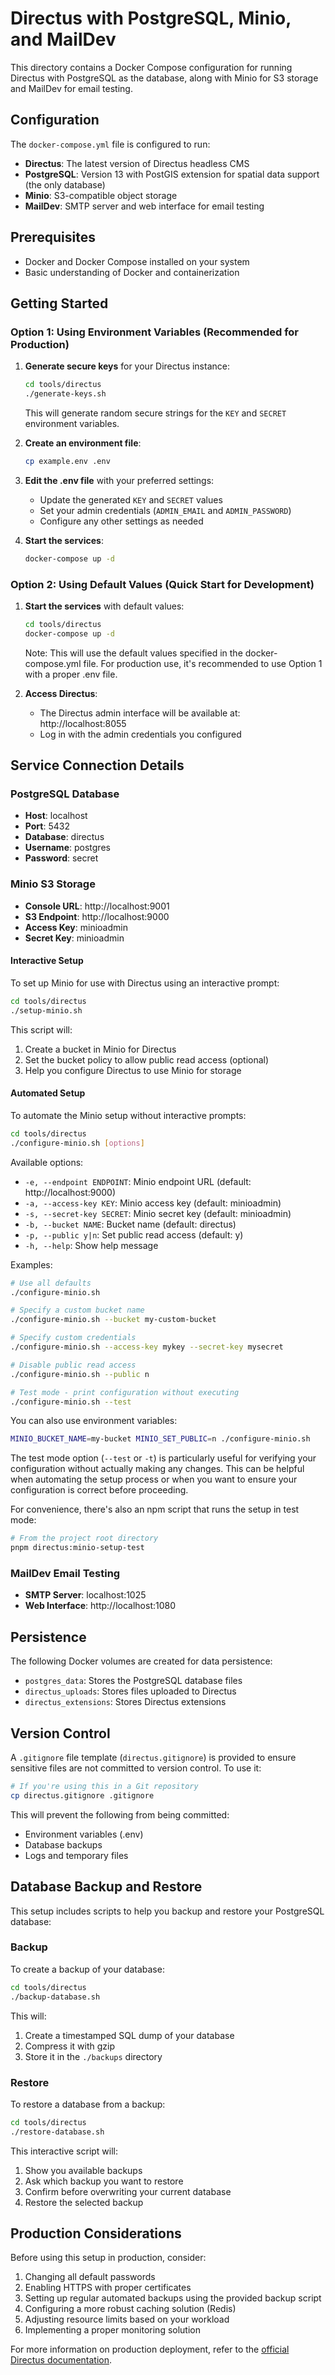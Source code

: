 # Directus with PostgreSQL, Minio, and MailDev

This directory contains a Docker Compose configuration for running Directus with PostgreSQL as the database, along with Minio for S3 storage and MailDev for email testing.

## Configuration

The `docker-compose.yml` file is configured to run:

- **Directus**: The latest version of Directus headless CMS
- **PostgreSQL**: Version 13 with PostGIS extension for spatial data support (the only database)
- **Minio**: S3-compatible object storage
- **MailDev**: SMTP server and web interface for email testing

## Prerequisites

- Docker and Docker Compose installed on your system
- Basic understanding of Docker and containerization

## Getting Started

### Option 1: Using Environment Variables (Recommended for Production)

1. **Generate secure keys** for your Directus instance:
   ```bash
   cd tools/directus
   ./generate-keys.sh
   ```
   This will generate random secure strings for the `KEY` and `SECRET` environment variables.

2. **Create an environment file**:
   ```bash
   cp example.env .env
   ```

3. **Edit the .env file** with your preferred settings:
   - Update the generated `KEY` and `SECRET` values
   - Set your admin credentials (`ADMIN_EMAIL` and `ADMIN_PASSWORD`)
   - Configure any other settings as needed

4. **Start the services**:
   ```bash
   docker-compose up -d
   ```

### Option 2: Using Default Values (Quick Start for Development)

1. **Start the services** with default values:
   ```bash
   cd tools/directus
   docker-compose up -d
   ```

   Note: This will use the default values specified in the docker-compose.yml file. For production use, it's recommended to use Option 1 with a proper .env file.

4. **Access Directus**:
   - The Directus admin interface will be available at: http://localhost:8055
   - Log in with the admin credentials you configured

## Service Connection Details

### PostgreSQL Database
- **Host**: localhost
- **Port**: 5432
- **Database**: directus
- **Username**: postgres
- **Password**: secret

### Minio S3 Storage
- **Console URL**: http://localhost:9001
- **S3 Endpoint**: http://localhost:9000
- **Access Key**: minioadmin
- **Secret Key**: minioadmin

#### Interactive Setup

To set up Minio for use with Directus using an interactive prompt:
```bash
cd tools/directus
./setup-minio.sh
```
This script will:
1. Create a bucket in Minio for Directus
2. Set the bucket policy to allow public read access (optional)
3. Help you configure Directus to use Minio for storage

#### Automated Setup

To automate the Minio setup without interactive prompts:
```bash
cd tools/directus
./configure-minio.sh [options]
```

Available options:
- `-e, --endpoint ENDPOINT`: Minio endpoint URL (default: http://localhost:9000)
- `-a, --access-key KEY`: Minio access key (default: minioadmin)
- `-s, --secret-key SECRET`: Minio secret key (default: minioadmin)
- `-b, --bucket NAME`: Bucket name (default: directus)
- `-p, --public y|n`: Set public read access (default: y)
- `-h, --help`: Show help message

Examples:
```bash
# Use all defaults
./configure-minio.sh

# Specify a custom bucket name
./configure-minio.sh --bucket my-custom-bucket

# Specify custom credentials
./configure-minio.sh --access-key mykey --secret-key mysecret

# Disable public read access
./configure-minio.sh --public n

# Test mode - print configuration without executing
./configure-minio.sh --test
```

You can also use environment variables:
```bash
MINIO_BUCKET_NAME=my-bucket MINIO_SET_PUBLIC=n ./configure-minio.sh
```

The test mode option (`--test` or `-t`) is particularly useful for verifying your configuration without actually making any changes. This can be helpful when automating the setup process or when you want to ensure your configuration is correct before proceeding.

For convenience, there's also an npm script that runs the setup in test mode:
```bash
# From the project root directory
pnpm directus:minio-setup-test
```

### MailDev Email Testing
- **SMTP Server**: localhost:1025
- **Web Interface**: http://localhost:1080

## Persistence

The following Docker volumes are created for data persistence:

- `postgres_data`: Stores the PostgreSQL database files
- `directus_uploads`: Stores files uploaded to Directus
- `directus_extensions`: Stores Directus extensions

## Version Control

A `.gitignore` file template (`directus.gitignore`) is provided to ensure sensitive files are not committed to version control. To use it:

```bash
# If you're using this in a Git repository
cp directus.gitignore .gitignore
```

This will prevent the following from being committed:
- Environment variables (.env)
- Database backups
- Logs and temporary files

## Database Backup and Restore

This setup includes scripts to help you backup and restore your PostgreSQL database:

### Backup

To create a backup of your database:

```bash
cd tools/directus
./backup-database.sh
```

This will:
1. Create a timestamped SQL dump of your database
2. Compress it with gzip
3. Store it in the `./backups` directory

### Restore

To restore a database from a backup:

```bash
cd tools/directus
./restore-database.sh
```

This interactive script will:
1. Show you available backups
2. Ask which backup you want to restore
3. Confirm before overwriting your current database
4. Restore the selected backup

## Production Considerations

Before using this setup in production, consider:

1. Changing all default passwords
2. Enabling HTTPS with proper certificates
3. Setting up regular automated backups using the provided backup script
4. Configuring a more robust caching solution (Redis)
5. Adjusting resource limits based on your workload
6. Implementing a proper monitoring solution

For more information on production deployment, refer to the [official Directus documentation](https://docs.directus.io/self-hosted/docker-guide.html).

